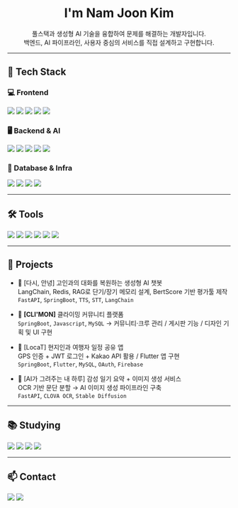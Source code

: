 <!-- README.md -->

<h1 align="center">I'm Nam Joon Kim</h1>
<p align="center">풀스택과 생성형 AI 기술을 융합하여 문제를 해결하는 개발자입니다.<br/>백엔드, AI 파이프라인, 사용자 중심의 서비스를 직접 설계하고 구현합니다.</p>

---

## 🧠 Tech Stack

### 💻 Frontend
<p>
  <img src="https://img.shields.io/badge/React-61DAFB?style=flat&logo=React&logoColor=white"/>
  <img src="https://img.shields.io/badge/Flutter-02569B?style=flat&logo=Flutter&logoColor=white"/>
  <img src="https://img.shields.io/badge/HTML5-E34F26?style=flat&logo=HTML5&logoColor=white"/>
  <img src="https://img.shields.io/badge/CSS3-1572B6?style=flat&logo=CSS3&logoColor=white"/>
  <img src="https://img.shields.io/badge/JavaScript-F7DF1E?style=flat&logo=JavaScript&logoColor=black"/>
</p>

### 🖥 Backend & AI
<p>
  <img src="https://img.shields.io/badge/Java-007396?style=flat&logo=Java&logoColor=white"/>
  <img src="https://img.shields.io/badge/Spring Boot-6DB33F?style=flat&logo=SpringBoot&logoColor=white"/>
  <img src="https://img.shields.io/badge/Python-3776AB?style=flat&logo=Python&logoColor=white"/>
  <img src="https://img.shields.io/badge/LangChain-000000?style=flat&logo=OpenAI&logoColor=white"/>
  <img src="https://img.shields.io/badge/FastAPI-009688?style=flat&logo=FastAPI&logoColor=white"/>
</p>

### 🧩 Database & Infra
<p>
  <img src="https://img.shields.io/badge/PostgreSQL-4169E1?style=flat&logo=PostgreSQL&logoColor=white"/>
  <img src="https://img.shields.io/badge/MySQL-4479A1?style=flat&logo=MySQL&logoColor=white"/>
  <img src="https://img.shields.io/badge/Docker-2496ED?style=flat&logo=Docker&logoColor=white"/>
  <img src="https://img.shields.io/badge/Redis-DC382D?style=flat&logo=Redis&logoColor=white"/>
</p>

---

## 🛠️ Tools

<p>
  <img src="https://img.shields.io/badge/GIT-F05032?style=flat&logo=git&logoColor=white"/>
  <img src="https://img.shields.io/badge/GitHub-181717?style=flat&logo=github&logoColor=white"/>
  <img src="https://img.shields.io/badge/Figma-F24E1E?style=flat&logo=figma&logoColor=white"/>
  <img src="https://img.shields.io/badge/Slack-4A154B?style=flat&logo=slack&logoColor=white"/>
  <img src="https://img.shields.io/badge/Jira-0052CC?style=flat&logo=jira&logoColor=white"/>
  <img src="https://img.shields.io/badge/Notion-000000?style=flat&logo=notion&logoColor=white"/>
</p>

---

## 🚀 Projects

- 🎤 [다시, 안녕] 고인과의 대화를 복원하는 생성형 AI 챗봇  
  LangChain, Redis, RAG로 단기/장기 메모리 설계, BertScore 기반 평가툴 제작  
  `FastAPI`, `SpringBoot`, `TTS`, `STT`, `LangChain`

- 🧗 **[CLI'MON]** 클라이밍 커뮤니티 플랫폼  
  `SpringBoot`, `Javascript`, `MySQL`
  → 커뮤니티·크루 관리 / 게시판 기능 / 디자인 기획 및 UI 구현

- 📍 [LocaT] 현지인과 여행자 일정 공유 앱  
  GPS 인증 + JWT 로그인 + Kakao API 활용 / Flutter 앱 구현  
  `SpringBoot`, `Flutter`, `MySQL`, `OAuth`, `Firebase`

- 📝 [AI가 그려주는 내 하루] 감성 일기 요약 + 이미지 생성 서비스  
  OCR 기반 문단 분할 → AI 이미지 생성 파이프라인 구축  
  `FastAPI`, `CLOVA OCR`, `Stable Diffusion`

---

## 📚 Studying

<p>
  <img src="https://img.shields.io/badge/Langgraph-000000?style=flat&logo=OpenAI&logoColor=white"/>
  <img src="https://img.shields.io/badge/RAG-000000?style=flat&logo=OpenAI&logoColor=white"/>
  <img src="https://img.shields.io/badge/pgvector-4169E1?style=flat"/>
  <img src="https://img.shields.io/badge/LLM Evaluation-000000?style=flat"/>
</p>

---

## 📫 Contact

<p>
  <a href="https://www.notion.so/1-1ebdf2d041268069952ae3bedb3a863d"><img src="https://img.shields.io/badge/Notion-000000?style=flat&logo=notion&logoColor=white"/></a>
  <a href="mailto:alwaysred1116@gmail.com"><img src="https://img.shields.io/badge/Gmail-EA4335?style=flat&logo=gmail&logoColor=white"/></a>
</p>
